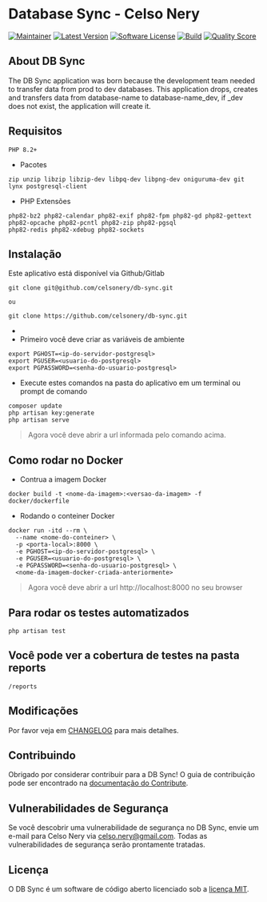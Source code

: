 # Database Sync - Celso Nery

[![Maintainer](http://img.shields.io/badge/maintainer-@celsonery-blue.svg?style=flat-square)](https://x.com/celsonery)
[![Latest Version](https://img.shields.io/github/release/celsonery/db-sync.svg?style=flat-square)](https://github.com/celsonery/db-sync/releases)
[![Software License](https://img.shields.io/badge/license-MIT-brightgreen.svg?style=flat-square)](LICENSE)
[![Build](https://img.shields.io/scrutinizer/build/g/celsonery/db-sync.svg?style=flat-square)](https://scrutinizer-ci.com/g/celsonery/db-sync)
[![Quality Score](https://img.shields.io/scrutinizer/g/celsonery/db-sync.svg?style=flat-square)](https://scrutinizer-ci.com/g/celsonery/db-sync/build-status/main)

## About DB Sync
The DB Sync application was born because the development team needed to transfer data from prod to dev databases.
This application drops, creates and transfers data from database-name to database-name_dev, if _dev does not exist,
the application will create it.

## Requisitos
```shell
PHP 8.2+
```

- Pacotes
```shell
zip unzip libzip libzip-dev libpq-dev libpng-dev oniguruma-dev git lynx postgresql-client
```

- PHP Extensões
```shell
php82-bz2 php82-calendar php82-exif php82-fpm php82-gd php82-gettext php82-opcache php82-pcntl php82-zip php82-pgsql
php82-redis php82-xdebug php82-sockets
```

## Instalação

Este aplicativo está disponível via Github/Gitlab
```shell
git clone git@github.com/celsonery/db-sync.git

ou

git clone https://github.com/celsonery/db-sync.git
```
- 
- Primeiro você deve criar as variáveis de ambiente
```shell
export PGHOST=<ip-do-servidor-postgresql>
export PGUSER=<usuario-do-postgresql>
export PGPASSWORD=<senha-do-usuario-postgresql>
```

- Execute estes comandos na pasta do aplicativo em um terminal ou prompt de comando
```shell
composer update
php artisan key:generate
php artisan serve
```

> Agora você deve abrir a url informada pelo comando acima.

## Como rodar no Docker
- Contrua a imagem Docker
```shell
docker build -t <nome-da-imagem>:<versao-da-imagem> -f docker/dockerfile
```

- Rodando o conteiner Docker
```shell
docker run -itd --rm \
  --name <nome-do-conteiner> \
  -p <porta-local>:8000 \
  -e PGHOST=<ip-do-servidor-postgresql> \
  -e PGUSER=<usuario-do-postgresql> \
  -e PGPASSWORD=<senha-do-usuario-postgresql> \
  <nome-da-imagem-docker-criada-anteriormente>
```
> Agora você deve abrir a url http://localhost:8000 no seu browser

## Para rodar os testes automatizados
```shell
php artisan test
```

## Você pode ver a cobertura de testes na pasta reports
```
/reports
```

## Modificações
Por favor veja em [CHANGELOG](CHANGELOG.md) para mais detalhes.

## Contribuindo

Obrigado por considerar contribuir para a DB Sync! O guia de contribuição pode ser encontrado na [documentação do Contribute](.github/CONTRIBUTING.md).


## Vulnerabilidades de Segurança

Se você descobrir uma vulnerabilidade de segurança no DB Sync, envie um e-mail para Celso Nery via [celso.nery@gmail.com](mailto:celso.nery@gmail.com). Todas as vulnerabilidades de segurança serão prontamente tratadas.

## Licença

O DB Sync é um software de código aberto licenciado sob a [licença MIT](LICENSE).
